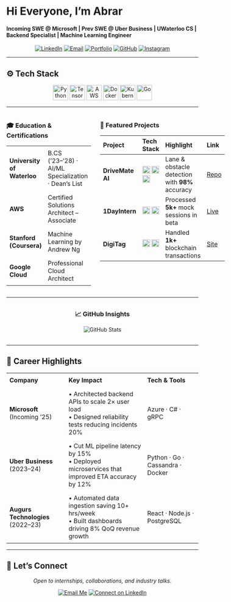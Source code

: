 <!--
  --------------------------------------------------------
  🌟 README for Abrar Ahmad
  --------------------------------------------------------
-->
# Hi Everyone, I’m **Abrar**  
#### Incoming SWE @ Microsoft | Prev SWE @ Uber Business | UWaterloo CS | Backend Specialist | Machine Learning Engineer

<p align="center">
  <a href="https://www.linkedin.com/in/abrar-ahmad-36b949271/"><img alt="LinkedIn" src="https://img.shields.io/badge/LinkedIn-0A66C2?style=for-the-badge&logo=linkedin&logoColor=white" /></a>
  <a href="mailto:abrarahmad.professional@gmail.com"><img alt="Email" src="https://img.shields.io/badge/Email-EA4335?style=for-the-badge&logo=gmail&logoColor=white" /></a>
  <a href="https://abrarislive.vercel.app/"><img alt="Portfolio" src="https://img.shields.io/badge/Portfolio-4285F4?style=for-the-badge&logo=google-chrome&logoColor=white" /></a>
  <a href="https://github.com/abrarahmad1510"><img alt="GitHub" src="https://img.shields.io/badge/GitHub-181717?style=for-the-badge&logo=github&logoColor=white" /></a>
  <a href="https://instagram.com/myselfab1510"><img alt="Instagram" src="https://img.shields.io/badge/Instagram-E4405F?style=for-the-badge&logo=instagram&logoColor=white" /></a>
</p>

---

## ⚙️ Tech Stack
<p align="center">
  <img alt="Python" src="https://img.shields.io/badge/Python-3776AB?logo=python&logoColor=white" height="40" />
  <img alt="TensorFlow" src="https://img.shields.io/badge/TensorFlow-FF6F00?logo=tensorflow&logoColor=white" height="40" />
  <img alt="AWS" src="https://img.shields.io/badge/AWS-232F3E?logo=amazon-aws&logoColor=white" height="40" />
  <img alt="Docker" src="https://img.shields.io/badge/Docker-2496ED?logo=docker&logoColor=white" height="40" />
  <img alt="Kubernetes" src="https://img.shields.io/badge/Kubernetes-326CE5?logo=kubernetes&logoColor=white" height="40" />
  <img alt="Go" src="https://img.shields.io/badge/Go-00ADD8?logo=go&logoColor=white" height="40" />
</p>

---

<div style="display: grid; grid-template-columns: 1fr 2fr; gap: 24px; align-items: start;">
  <!-- Education Column -->
  <div>
    <h3>🎓 Education & Certifications</h3>
    <table style="width: 100%; border-collapse: collapse;">
      <tr>
        <td style="padding: 8px;"><strong>University of Waterloo</strong></td>
        <td style="padding: 8px;">B.CS (’23–’28) · AI/ML Specialization · Dean’s List</td>
      </tr>
      <tr>
        <td style="padding: 8px;"><strong>AWS</strong></td>
        <td style="padding: 8px;">Certified Solutions Architect – Associate</td>
      </tr>
      <tr>
        <td style="padding: 8px;"><strong>Stanford (Coursera)</strong></td>
        <td style="padding: 8px;">Machine Learning by Andrew Ng</td>
      </tr>
      <tr>
        <td style="padding: 8px;"><strong>Google Cloud</strong></td>
        <td style="padding: 8px;">Professional Cloud Architect</td>
      </tr>
    </table>
  </div>

  <!-- Projects Column -->
  <div>
    <h3>🌟 Featured Projects</h3>
    <table style="width: 100%; border-collapse: collapse;">
      <thead>
        <tr>
          <th align="left">Project</th>
          <th align="left">Tech Stack</th>
          <th align="left">Highlight</th>
          <th align="left">Link</th>
        </tr>
      </thead>
      <tbody>
        <tr>
          <td><strong>DriveMate AI</strong></td>
          <td>
            <img src="https://img.shields.io/badge/TensorFlow-FF6F00?logo=tensorflow&logoColor=white" height="20" />
            <img src="https://img.shields.io/badge/OpenCV-5C3EE8?logo=opencv&logoColor=white" height="20" />
            <img src="https://img.shields.io/badge/Python-3776AB?logo=python&logoColor=white" height="20" />
          </td>
          <td>Lane &amp; obstacle detection with <strong>98%</strong> accuracy</td>
          <td><a href="https://github.com/abrarahmad1510/drivemate-ai">Repo</a></td>
        </tr>
        <tr>
          <td><strong>1DayIntern</strong></td>
          <td>
            <img src="https://img.shields.io/badge/React-61DAFB?logo=react&logoColor=black" height="20" />
            <img src="https://img.shields.io/badge/Node.js-339933?logo=node.js&logoColor=white" height="20" />
          </td>
          <td>Processed <strong>5k+</strong> mock sessions in beta</td>
          <td><a href="https://internatyourownrisk.tech/">Live</a></td>
        </tr>
        <tr>
          <td><strong>DigiTag</strong></td>
          <td>
            <img src="https://img.shields.io/badge/Solidity-363636?logo=solidity&logoColor=white" height="20" />
            <img src="https://img.shields.io/badge/Web3.js-F16822?logo=web3js&logoColor=white" height="20" />
          </td>
          <td>Handled <strong>1k+</strong> blockchain transactions</td>
          <td><a href="https://xvqev-wqaaa-aaaag-at4ta-cai.icp0.io/">Site</a></td>
        </tr>
      </tbody>
    </table>
  </div>
</div>

---

<div style="margin: 2rem auto;">
  <h3 align="center">📈 GitHub Insights</h3>
  <div align="center">
    <img alt="GitHub Stats" src="https://github-readme-stats.vercel.app/api?username=abrarahmad1510&show_icons=true&theme=dark&count_private=true" style="max-width: 100%;" />
  </div>
</div>

---

## 💼 Career Highlights
<div>
  <table style="width: 100%; border-collapse: collapse;">
    <tr>
      <th align="left" style="padding: 8px;">Company</th>
      <th align="left" style="padding: 8px;">Key Impact</th>
      <th align="left" style="padding: 8px;">Tech &amp; Tools</th>
    </tr>
    <tr>
      <td style="padding: 8px;"><strong>Microsoft</strong> (Incoming ’25)</td>
      <td style="padding: 8px;">• Architected backend APIs to scale 2× user load<br>• Designed reliability tests reducing incidents 20%</td>
      <td style="padding: 8px;">Azure · C# · gRPC</td>
    </tr>
    <tr>
      <td style="padding: 8px;"><strong>Uber Business</strong> (2023–24)</td>
      <td style="padding: 8px;">• Cut ML pipeline latency by 15%<br>• Deployed microservices that improved ETA accuracy by 12%</td>
      <td style="padding: 8px;">Python · Go · Cassandra · Docker</td>
    </tr>
    <tr>
      <td style="padding: 8px;"><strong>Augurs Technologies</strong> (2022–23)</td>
      <td style="padding: 8px;">• Automated data ingestion saving 10+ hrs/week<br>• Built dashboards driving 8% QoQ revenue growth</td>
      <td style="padding: 8px;">React · Node.js · PostgreSQL</td>
    </tr>
  </table>
</div>

---

## 🤝 Let’s Connect
<p align="center"><em>Open to internships, collaborations, and industry talks.</em></p>
<p align="center">
  <a href="mailto:abrarahmad.professional@gmail.com"><img alt="Email Me" src="https://img.shields.io/badge/📬%20Email%20Me-EA4335?style=for-the-badge&logo=gmail&logoColor=white" /></a>
  <a href="https://www.linkedin.com/in/abrar-ahmad-36b949271/"><img alt="Connect on LinkedIn" src="https://img.shields.io/badge/🔗%20LinkedIn-0A66C2?style=for-the-badge&logo=linkedin&logoColor=white" /></a>
</p>
